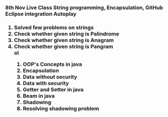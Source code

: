 <h3>8th Nov Live Class String programming, Encapsulation, GitHub Eclipse integration
Autoplay<h3>
<ol>
  <li>Solved few problems on strings</li>
  <li>Check whether given string is Palindrome</li>
  <li>Check whether given string is Anagram</li>
  <li>Check whether given string is Pangram</li>
 </>ol
  
1. OOP's Concepts in java
2. Encapsulation
3. Data without security
4. Data with security
5. Getter and Setter in java
6. Beam in java
7. Shadowing
8. Resolving shadowing problem
